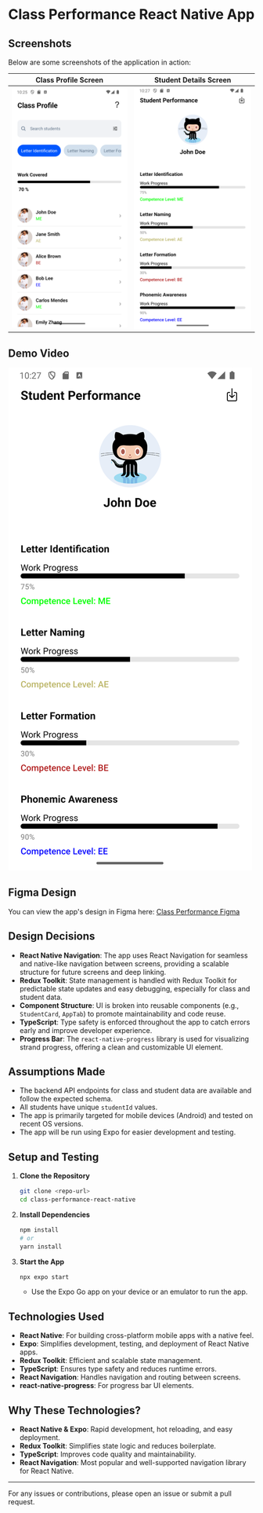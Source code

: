 # Class Performance React Native App

## Screenshots

Below are some screenshots of the application in action:

| Class Profile Screen                          | Student Details Screen                          |
|-----------------------------------------------|-------------------------------------------------|
| ![Class Profile](screenshots/screenshot3.png) | ![Student Details](screenshots/screenshot1.png) |

## Demo Video

[![Demo Video](screenshots/screenshot1.png)](screenshots/demo.mp4)

## Figma Design

You can view the app's design in Figma here: [Class Performance Figma](https://www.figma.com/design/QOk5GqNCDV6C2uMuwnLQ32/Class-performance?node-id=0-1&t=bwYRvoO86bimOW6m-1)


## Design Decisions
- **React Native Navigation**: The app uses React Navigation for seamless and native-like navigation between screens, providing a scalable structure for future screens and deep linking.
- **Redux Toolkit**: State management is handled with Redux Toolkit for predictable state updates and easy debugging, especially for class and student data.
- **Component Structure**: UI is broken into reusable components (e.g., `StudentCard`, `AppTab`) to promote maintainability and code reuse.
- **TypeScript**: Type safety is enforced throughout the app to catch errors early and improve developer experience.
- **Progress Bar**: The `react-native-progress` library is used for visualizing strand progress, offering a clean and customizable UI element.

## Assumptions Made
- The backend API endpoints for class and student data are available and follow the expected schema.
- All students have unique `studentId` values.
- The app is primarily targeted for mobile devices (Android) and tested on recent OS versions.
- The app will be run using Expo for easier development and testing.

## Setup and Testing
1. **Clone the Repository**
   ```sh
   git clone <repo-url>
   cd class-performance-react-native
   ```
2. **Install Dependencies**
   ```sh
   npm install
   # or
   yarn install
   ```
3. **Start the App**
   ```sh
   npx expo start
   ```
   - Use the Expo Go app on your device or an emulator to run the app.

## Technologies Used
- **React Native**: For building cross-platform mobile apps with a native feel.
- **Expo**: Simplifies development, testing, and deployment of React Native apps.
- **Redux Toolkit**: Efficient and scalable state management.
- **TypeScript**: Ensures type safety and reduces runtime errors.
- **React Navigation**: Handles navigation and routing between screens.
- **react-native-progress**: For progress bar UI elements.

## Why These Technologies?
- **React Native & Expo**: Rapid development, hot reloading, and easy deployment.
- **Redux Toolkit**: Simplifies state logic and reduces boilerplate.
- **TypeScript**: Improves code quality and maintainability.
- **React Navigation**: Most popular and well-supported navigation library for React Native.


---
For any issues or contributions, please open an issue or submit a pull request.
